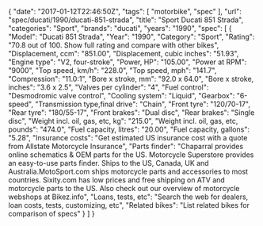 {
    "date": "2017-01-12T22:46:50Z",
    "tags": [
        "motorbike",
        "spec"
    ],
    "url": "spec\/ducati\/1990\/ducati-851-strada",
    "title": "Sport Ducati 851 Strada",
    "categories": "Sport",
    "brands": "ducati",
    "years": "1990",
    "spec": [
        {
            "Model": "Ducati 851 Strada",
            "Year": "1990",
            "Category": "Sport",
            "Rating": "70.8 out of 100. Show full rating and compare with other bikes",
            "Displacement, ccm": "851.00",
            "Displacement, cubic inches": "51.93",
            "Engine type": "V2, four-stroke",
            "Power, HP": "105.00",
            "Power at RPM": "9000",
            "Top speed, km\/h": "228.0",
            "Top speed, mph": "141.7",
            "Compression": "11.0:1",
            "Bore x stroke, mm": "92.0 x 64.0",
            "Bore x stroke, inches": "3.6 x 2.5",
            "Valves per cylinder": "4",
            "Fuel control": "Desmodromic valve control",
            "Cooling system": "Liquid",
            "Gearbox": "6-speed",
            "Transmission type,final drive": "Chain",
            "Front tyre": "120\/70-17",
            "Rear tyre": "180\/55-17",
            "Front brakes": "Dual disc",
            "Rear brakes": "Single disc",
            "Weight incl. oil, gas, etc, kg": "215.0",
            "Weight incl. oil, gas, etc, pounds": "474.0",
            "Fuel capacity, litres": "20.00",
            "Fuel capacity, gallons": "5.28",
            "Insurance costs": "Get estimated US insurance cost with a quote from Allstate Motorcycle Insurance",
            "Parts finder": "Chaparral provides online schematics & OEM parts for the US.   Motorcycle Superstore provides an easy-to-use parts finder. Ships to the US, Canada, UK and Australia.MotoSport.com ships motorcycle parts and accessories to most countries.    Sixity.com has low prices and free shipping on ATV and motorcycle parts to the US. Also check out our overview of motorcycle webshops at Bikez.info",
            "Loans, tests, etc": "Search the web for dealers, loan costs, tests, customizing, etc",
            "Related bikes": "List related bikes for comparison of specs"
        }
    ]
}